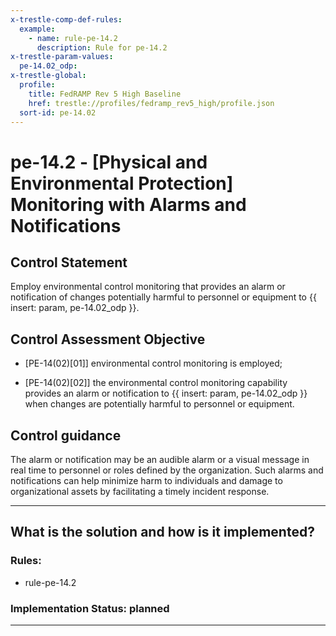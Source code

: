```yaml
---
x-trestle-comp-def-rules:
  example:
    - name: rule-pe-14.2
      description: Rule for pe-14.2
x-trestle-param-values:
  pe-14.02_odp:
x-trestle-global:
  profile:
    title: FedRAMP Rev 5 High Baseline
    href: trestle://profiles/fedramp_rev5_high/profile.json
  sort-id: pe-14.02
---
```


# pe-14.2 - \[Physical and Environmental Protection\] Monitoring with Alarms and Notifications

## Control Statement

Employ environmental control monitoring that provides an alarm or notification of changes potentially harmful to personnel or equipment to {{ insert: param, pe-14.02_odp }}.

## Control Assessment Objective

- \[PE-14(02)[01]\] environmental control monitoring is employed;

- \[PE-14(02)[02]\] the environmental control monitoring capability provides an alarm or notification to {{ insert: param, pe-14.02_odp }} when changes are potentially harmful to personnel or equipment.

## Control guidance

The alarm or notification may be an audible alarm or a visual message in real time to personnel or roles defined by the organization. Such alarms and notifications can help minimize harm to individuals and damage to organizational assets by facilitating a timely incident response.

______________________________________________________________________

## What is the solution and how is it implemented?

<!-- For implementation status enter one of: implemented, partial, planned, alternative, not-applicable -->

<!-- Note that the list of rules under ### Rules: is read-only and changes will not be captured after assembly to JSON -->

<!-- Add control implementation description here for control: pe-14.2 -->

### Rules:

  - rule-pe-14.2

### Implementation Status: planned

______________________________________________________________________

